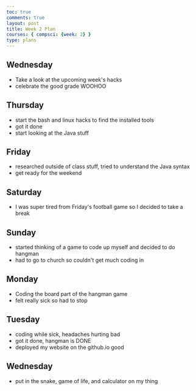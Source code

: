 ```yaml
---
toc: true
comments: true
layout: post
title: Week 2 Plan 
courses: { compsci: {week: 2} }
type: plans
---
```


## Wednesday
- Take a look at the upcoming week's hacks
- celebrate the good grade WOOHOO
## Thursday
- start the bash and linux hacks to find the installed tools
- got it done
- start looking at the Java stuff
## Friday
- researched outside of class stuff, tried to understand the Java syntax
- get ready for the weekend
## Saturday
- I was super tired from Friday's football game so I decided to take a break
## Sunday
- started thinking of a game to code up myself and decided to do hangman
- had to go to church so couldn't get much coding in
## Monday
- Coding the board part of the hangman game
- felt really sick so had to stop
## Tuesday
- coding while sick, headaches hurting bad
- got it done, hangman is DONE
- deployed my website on the github.io good
## Wednesday
- put in the snake, game of life, and calculator on my thing
